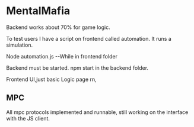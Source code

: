 # MentalMafia

Backend works about 70% for game logic.

To test users I have a script on frontend called automation. It runs a simulation.

Node automation.js --While in frontend folder

Backend must be started. npm start in the backend folder.

Frontend UI,just basic Logic page rn, 

## MPC

All mpc protocols implemented and runnable, still working on the interface with the JS client.
